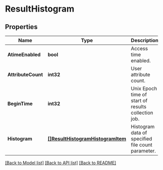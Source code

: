 # ResultHistogram

## Properties
Name | Type | Description | Notes
------------ | ------------- | ------------- | -------------
**AtimeEnabled** | **bool** | Access time enabled. | [default to null]
**AttributeCount** | **int32** | User attribute count. | [default to null]
**BeginTime** | **int32** | Unix Epoch time of start of results collection job. | [default to null]
**Histogram** | [**[]ResultHistogramHistogramItem**](ResultHistogramHistogramItem.md) | Histogram data of specified file count parameter. | [default to null]

[[Back to Model list]](../README.md#documentation-for-models) [[Back to API list]](../README.md#documentation-for-api-endpoints) [[Back to README]](../README.md)


